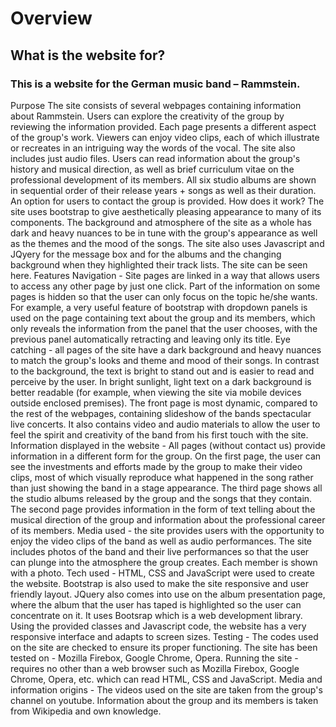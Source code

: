 # Overview
## What is the website for?
### This is a website for the German music band – Rammstein.
Purpose
The site consists of several webpages containing information about Rammstein. Users can explore the creativity of the group by reviewing the information provided. Each page presents a different aspect of the group's work. Viewers can enjoy video clips, each of which illustrate or recreates in an intriguing way the words of the vocal. The site also includes just audio files. Users can read information about the group's history and musical direction, as well as brief curriculum vitae on the professional development of its members. All six studio albums are shown in sequential order of their release years + songs as well as their duration. An option for users to contact the group is provided.
How does it work?
The site uses bootstrap to give aesthetically pleasing appearance to many of its components. The background and atmosphere of the site as a whole has dark and heavy nuances to be in tune with the group's appearance as well as the themes and the mood of the songs. The site also uses Javascript and JQyery for the message box and for the albums and the changing background when they highlighted their track lists. The site can be seen here.
Features
Navigation - Site pages are linked in a way that allows users to access any other page by just one click. Part of the information on some pages is hidden so that the user can only focus on the topic he/she wants. For example, a very useful feature of bootstrap with dropdown panels is used on the page containing text about the group and its members, which only reveals the information from the panel that the user chooses, with the previous panel automatically retracting and leaving only its title.
Eye catching - all pages of the site have a dark background and heavy nuances to match the group's looks and theme and mood of their songs. In contrast to the background, the text is bright to stand out and is easier to read and perceive by the user. In bright sunlight, light text on a dark background is better readable (for example, when viewing the site via mobile devices outside enclosed premises). The front page is most dynamic, compared to the rest of the webpages, containing slideshow of the bands spectacular live concerts. It also contains video and audio materials to allow the user to feel the spirit and creativity of the band from his first touch with the site.
Information displayed in the website - All pages (without contact us) provide information in a different form for the group. On the first page, the user can see the investments and efforts made by the group to make their video clips, most of which visually reproduce what happened in the song rather than just showing the band in a stage appearance. The third page shows all the studio albums released by the group and the songs that they contain. The second page provides information in the form of text telling about the musical direction of the group and information about the professional career of its members.
Media used - the site provides users with the opportunity to enjoy the video clips of the band as well as audio performances. The site includes photos of the band and their live performances so that the user can plunge into the atmosphere the group creates. Each member is shown with a photo.
Tech used - HTML, CSS and JavaScript were used to create the website. Bootstrap is also used to make the site responsive and user friendly layout. JQuery also comes into use on the album presentation page, where the album that the user has taped is highlighted so the user can concentrate on it. It uses Bootsrap which is a web development library. Using the provided classes and Javascript code, the website has a very responsive interface and adapts to screen sizes.
Testing - The codes used on the site are checked to ensure its proper functioning. The site has been tested on - Mozilla Firebox, Google Chrome, Opera.
Running the site - requires no other than a web browser such as Mozilla Firebox, Google Chrome, Opera, etc. which can read HTML, CSS and JavaScript.
Media and information origins - The videos used on the site are taken from the group's channel on youtube. Information about the group and its members is taken from Wikipedia and own knowledge.
